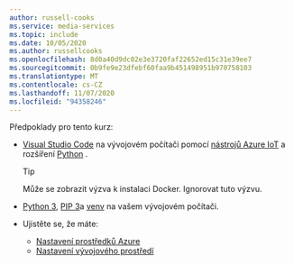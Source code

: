 ```yaml
---
author: russell-cooks
ms.service: media-services
ms.topic: include
ms.date: 10/05/2020
ms.author: russellcooks
ms.openlocfilehash: 8d0a40d9dc02e3e3720faf22652ed15c31e39ee7
ms.sourcegitcommit: 0b9fe9e23dfebf60faa9b451498951b970758103
ms.translationtype: MT
ms.contentlocale: cs-CZ
ms.lasthandoff: 11/07/2020
ms.locfileid: "94358246"
---
```

Předpoklady pro tento kurz:

* [Visual Studio Code](https://code.visualstudio.com/) na vývojovém počítači pomocí [nástrojů Azure IoT](https://marketplace.visualstudio.com/items?itemName=vsciot-vscode.azure-iot-tools) a rozšíření [Python](https://marketplace.visualstudio.com/items?itemName=ms-python.python) .

    > [!TIP]
    > Může se zobrazit výzva k instalaci Docker. Ignorovat tuto výzvu.
* [Python 3](https://www.python.org/downloads/), [PIP 3](https://pip.pypa.io/en/stable/installing/)a [venv](https://docs.python.org/3/library/venv.html) na vašem vývojovém počítači.
* Ujistěte se, že máte:
    
    * [Nastavení prostředků Azure](../../../detect-motion-emit-events-quickstart.md#set-up-azure-resources)
    * [Nastavení vývojového prostředí](../../../detect-motion-emit-events-quickstart.md#set-up-your-development-environment)

